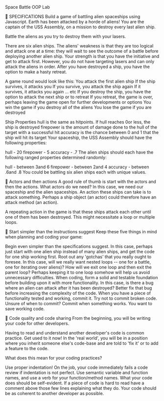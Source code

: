 Space Battle OOP Lab



🚀 SPECIFICATIONS
Build a game of battling alien spaceships using Javascript.
Earth has been attacked by a horde of aliens! You are the captain of the USS Assembly, on a mission to destroy every last alien ship.

Battle the aliens as you try to destroy them with your lasers.

There are six alien ships. The aliens' weakness is that they are too logical and attack one at a time: they will wait to see the outcome of a battle before deploying another alien ship. Your strength is that you have the initiative and get to attack first. However, you do not have targeting lasers and can only attack the aliens in order. After you have destroyed a ship, you have the option to make a hasty retreat.




A game round would look like this:
You attack the first alien ship
If the ship survives, it attacks you
If you survive, you attack the ship again
If it survives, it attacks you again ... etc
If you destroy the ship, you have the option to attack the next ship or to retreat
If you retreat, the game is over, perhaps leaving the game open for further developments or options
You win the game if you destroy all of the aliens
You lose the game if you are destroyed



Ship Properties
hull is the same as hitpoints. If hull reaches 0or less, the ship is destroyed
firepower is the amount of damage done to the hull of the target with a successful hit
accuracy is the chance between 0 and 1 that the ship will hit its target
Your spaceship, the USS Assembly should have the following properties:

hull - 20
firepower - 5
accuracy - .7
The alien ships should each have the following ranged properties determined randomly:

hull - between 3and 6
firepower - between 2and 4
accuracy - between .6and .8
You could be battling six alien ships each with unique values.



👾 Actors and then actions
A good rule of thumb is start with the actors and then the actions. What actors do we need? In this case, we need our spaceship and the alien spaceships. An action these ships can take is to attack something. Perhaps a ship object (an actor) could therefore have an attack method (an action).

A repeating action in the game is that these ships attack each other until one of them has been destroyed. This might necessitate a loop or multiple loops.




👾 Start simpler than the instructions suggest
Keep these five things in mind when planning and coding your game:

Begin even simpler than the specifications suggest. In this case, perhaps just start with one alien ship instead of many alien ships, and get the code for one ship working first.
Root out any 'gotchas' that you really ought to foresee. In this case, will we really want nested loops -- one for a battle, one for iterating over aliens)? How will we exit one loop and then exit the parent loop? Perhaps keeping it to one loop somehow will help us avoid unnecessary difficulties.
When coding, form a solid and testable foundation before building upon it with more functionality. In this case, is there a bug where an alien can attack after it has been destroyed? Better fix that bug before increasing the complexity of the code.
When you have a piece of functionality tested and working, commit it. Try not to commit broken code. Unsure of when to commit? Commit when something works. You want to save working code.






👾 Code quality and code sharing
From the beginning, you will be writing your code for other developers.

Having to read and understand another developer's code is common practice. Get used to it now! In the 'real world', you will be in a position where you inherit someone else's code-base and are told to 'fix it' or to add a feature to the code.

What does this mean for your coding practices?

Use proper indentation! On the job, your code immediately fails a code review if indentation is not perfect.
Use semantic variable and function names, and use a verb for your function/method names.
What your code does should be self-evident.
If a piece of code is hard to read have a comment above those few lines explaining what they do.
Your code should be as coherent to another developer as possible.




